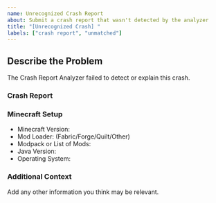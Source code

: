 ```yaml
---
name: Unrecognized Crash Report
about: Submit a crash report that wasn't detected by the analyzer
title: "[Unrecognized Crash] "
labels: ["crash report", "unmatched"]
---
```


## Describe the Problem

The Crash Report Analyzer failed to detect or explain this crash.

### Crash Report

<!-- Paste your full crash report here (you can also upload a .txt file) -->

### Minecraft Setup

- Minecraft Version: 
- Mod Loader: (Fabric/Forge/Quilt/Other)
- Modpack or List of Mods:
- Java Version:
- Operating System:

### Additional Context

Add any other information you think may be relevant.